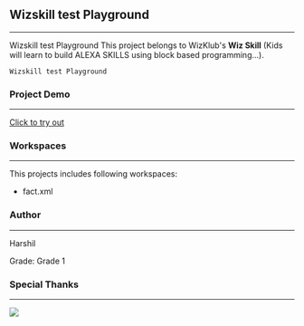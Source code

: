 
## Wizskill test Playground
-----
Wizskill test Playground
This project belongs to WizKlub's **Wiz Skill** (Kids will learn to build ALEXA SKILLS using block based programming...).
```
Wizskill test Playground
```
### Project Demo
-----
<a href="https://wizklub.com/share/user/pratika/project/1d0b0556-6a0f-4093-8bdd-07dfcc6ca18c/"
                target="_blank">Click to try out</a>

### Workspaces
-----
This projects includes following workspaces:
* fact.xml



### Author
-----
Harshil

Grade: Grade 1

### Special Thanks

-----

![](https://assets.wizklub.com/images/logo.png)

